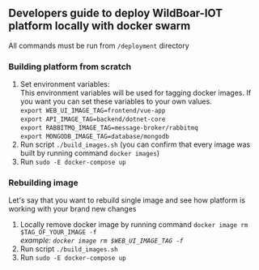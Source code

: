 ## Developers guide to deploy WildBoar-IOT platform locally with docker swarm
All commands must be run from `/deployment` directory
### Building platform from scratch
1. Set environment variables: \
   This environment variables will be used for tagging docker images. If you want you can set these variables to your own values.\
`export WEB_UI_IMAGE_TAG=frontend/vue-app`\
`export API_IMAGE_TAG=backend/dotnet-core`\
`export RABBITMQ_IMAGE_TAG=message-broker/rabbitmq`\
`export MONGODB_IMAGE_TAG=database/mongodb`
2. Run script `./build_images.sh` (you can confirm that every image was built by running command `docker images`)
3. Run `sudo -E docker-compose up`

### Rebuilding image
Let's say that you want to rebuild single image and see how platform is working with your brand new changes
1. Locally remove docker image by running command `docker image rm $TAG_OF_YOUR_IMAGE -f `\
*example: `docker image rm $WEB_UI_IMAGE_TAG -f`*
2. Run script `./build_images.sh`
3. Run `sudo -E docker-compose up`